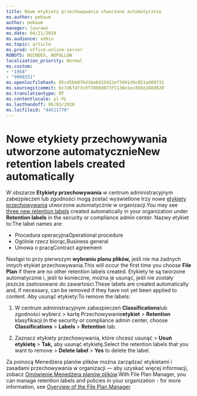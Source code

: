 ```yaml
---
title: Nowe etykiety przechowywania utworzone automatycznie
ms.author: pebaum
author: pebaum
manager: laurawi
ms.date: 04/21/2020
ms.audience: admin
ms.topic: article
ms.prod: office-online-server
ROBOTS: NOINDEX, NOFOLLOW
localization_priority: Normal
ms.custom:
- "1958"
- "9000331"
ms.openlocfilehash: 05cd5bb076d16e6d15422ef3491d9c051ad09731
ms.sourcegitcommit: bc7d6f4f3c9f7060d073f5130e1ec856e248d020
ms.translationtype: MT
ms.contentlocale: pl-PL
ms.lasthandoff: 06/02/2020
ms.locfileid: "44511770"
---
```

# <a name="new-retention-labels-created-automatically"></a><span data-ttu-id="a205a-102">Nowe etykiety przechowywania utworzone automatycznie</span><span class="sxs-lookup"><span data-stu-id="a205a-102">New retention labels created automatically</span></span>

<span data-ttu-id="a205a-103">W obszarze **Etykiety przechowywania** w centrum administracyjnym zabezpieczeń lub zgodności mogą zostać wyświetlone trzy nowe [etykiety przechowywania](https://docs.microsoft.com/microsoft-365/compliance/file-plan-manager) utworzone automatycznie w organizacji.</span><span class="sxs-lookup"><span data-stu-id="a205a-103">You may see [three new retention labels](https://docs.microsoft.com/microsoft-365/compliance/file-plan-manager) created automatically in your organization under **Retention labels** in the security or compliance admin center.</span></span> <span data-ttu-id="a205a-104">Nazwy etykiet to:</span><span class="sxs-lookup"><span data-stu-id="a205a-104">The label names are:</span></span>

- <span data-ttu-id="a205a-105">Procedura operacyjna</span><span class="sxs-lookup"><span data-stu-id="a205a-105">Operational procedure</span></span>
- <span data-ttu-id="a205a-106">Ogólnie rzecz biorąc,</span><span class="sxs-lookup"><span data-stu-id="a205a-106">Business general</span></span>
- <span data-ttu-id="a205a-107">Umowa o pracę</span><span class="sxs-lookup"><span data-stu-id="a205a-107">Contract agreement</span></span>

<span data-ttu-id="a205a-108">Nastąpi to przy pierwszym **wybraniu planu plików,** jeśli nie ma żadnych innych etykiet przechowywania.</span><span class="sxs-lookup"><span data-stu-id="a205a-108">This will occur the first time you choose **File Plan** if there are no other retention labels created.</span></span> <span data-ttu-id="a205a-109">Etykiety te są tworzone automatycznie i, jeśli to konieczne, można je usunąć, jeśli nie zostały jeszcze zastosowane do zawartości.</span><span class="sxs-lookup"><span data-stu-id="a205a-109">These labels are created automatically and, if necessary, can be removed if they have not yet been applied to content.</span></span> <span data-ttu-id="a205a-110">Aby usunąć etykiety:</span><span class="sxs-lookup"><span data-stu-id="a205a-110">To remove the labels:</span></span>

1. <span data-ttu-id="a205a-111">W centrum administracyjnym zabezpieczeń **Classifications**lub zgodności wybierz  >  kartę Przechowywanie**etykiet**  >  **Retention** klasyfikacji.</span><span class="sxs-lookup"><span data-stu-id="a205a-111">In the security or compliance admin center, choose **Classifications** > **Labels** > **Retention** tab.</span></span>

1. <span data-ttu-id="a205a-112">Zaznacz etykiety przechowywania, które chcesz usunąć > **Usuń etykietę**  >  **Tak,** aby usunąć etykietę.</span><span class="sxs-lookup"><span data-stu-id="a205a-112">Select the retention labels that you want to remove > **Delete label** > **Yes** to delete the label.</span></span>

<span data-ttu-id="a205a-113">Za pomocą Menedżera planów plików można zarządzać etykietami i zasadami przechowywania w organizacji — aby uzyskać więcej informacji, zobacz [Omówienie Menedżera planów plików](https://docs.microsoft.com/microsoft-365/compliance/file-plan-manager).</span><span class="sxs-lookup"><span data-stu-id="a205a-113">With File Plan Manager, you can manage retention labels and policies in your organization - for more information, see [Overview of the File Plan Manager](https://docs.microsoft.com/microsoft-365/compliance/file-plan-manager).</span></span>